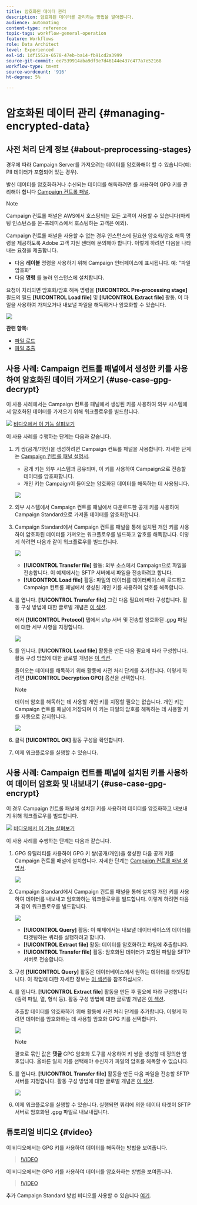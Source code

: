 ```yaml
---
title: 암호화된 데이터 관리
description: 암호화된 데이터를 관리하는 방법을 알아봅니다.
audience: automating
content-type: reference
topic-tags: workflow-general-operation
feature: Workflows
role: Data Architect
level: Experienced
exl-id: 1df1552a-6578-47eb-ba14-fb91cd2a3999
source-git-commit: ee7539914aba9df9e7d46144e437c477a7e52168
workflow-type: tm+mt
source-wordcount: '916'
ht-degree: 5%

---
```


# 암호화된 데이터 관리 {#managing-encrypted-data}

## 사전 처리 단계 정보 {#about-preprocessing-stages}

경우에 따라 Campaign Server를 가져오려는 데이터를 암호화해야 할 수 있습니다(예: PII 데이터가 포함되어 있는 경우).

발신 데이터를 암호화하거나 수신되는 데이터를 해독하려면 를 사용하여 GPG 키를 관리해야 합니다 [Campaign 컨트롤 패널](https://experienceleague.adobe.com/docs/control-panel/using/instances-settings/gpg-keys-management.html?lang=ko).

>[!NOTE]
>
>Campaign 컨트롤 패널은 AWS에서 호스팅되는 모든 고객이 사용할 수 있습니다(마케팅 인스턴스를 온-프레미스에서 호스팅하는 고객은 예외).

Campaign 컨트롤 패널을 사용할 수 없는 경우 인스턴스에 필요한 암호화/암호 해독 명령을 제공하도록 Adobe 고객 지원 센터에 문의해야 합니다. 이렇게 하려면 다음을 나타내는 요청을 제출합니다.

* 다음 **레이블** 명령을 사용하기 위해 Campaign 인터페이스에 표시됩니다. 예: &quot;파일 암호화&quot;
* 다음 **명령** 를 눌러 인스턴스에 설치합니다.

요청이 처리되면 암호화/암호 해독 명령을 **[!UICONTROL Pre-processing stage]** 필드의 필드 **[!UICONTROL Load file]** 및 **[!UICONTROL Extract file]** 활동. 이 파일을 사용하여 가져오거나 내보낼 파일을 해독하거나 암호화할 수 있습니다.

![](assets/preprocessing-encryption.png)

**관련 항목:**

* [파일 로드](../../automating/using/load-file.md)
* [파일 추출](../../automating/using/extract-file.md)

## 사용 사례: Campaign 컨트롤 패널에서 생성한 키를 사용하여 암호화된 데이터 가져오기 {#use-case-gpg-decrypt}

이 사용 사례에서는 Campaign 컨트롤 패널에서 생성된 키를 사용하여 외부 시스템에서 암호화된 데이터를 가져오기 위해 워크플로우를 빌드합니다.

![](assets/do-not-localize/how-to-video.png) [비디오에서 이 기능 살펴보기](#video)

이 사용 사례를 수행하는 단계는 다음과 같습니다.

1. 키 쌍(공개/개인)을 생성하려면 Campaign 컨트롤 패널을 사용합니다. 자세한 단계는 [Campaign 컨트롤 패널 설명서](https://experienceleague.adobe.com/docs/control-panel/using/instances-settings/gpg-keys-management.html#decrypting-data).

   * 공개 키는 외부 시스템과 공유되며, 이 키를 사용하여 Campaign으로 전송할 데이터를 암호화합니다.
   * 개인 키는 Campaign이 들어오는 암호화된 데이터를 해독하는 데 사용됩니다.

   ![](assets/gpg_generate.png)

1. 외부 시스템에서 Campaign 컨트롤 패널에서 다운로드한 공개 키를 사용하여 Campaign Standard으로 가져올 데이터를 암호화합니다.

1. Campaign Standard에서 Campaign 컨트롤 패널을 통해 설치된 개인 키를 사용하여 암호화된 데이터를 가져오는 워크플로우를 빌드하고 암호를 해독합니다. 이렇게 하려면 다음과 같이 워크플로우를 빌드합니다.

   ![](assets/gpg_workflow.png)

   * **[!UICONTROL Transfer file]** 활동: 외부 소스에서 Campaign으로 파일을 전송합니다. 이 예제에서는 SFTP 서버에서 파일을 전송하려고 합니다.
   * **[!UICONTROL Load file]** 활동: 파일의 데이터를 데이터베이스에 로드하고 Campaign 컨트롤 패널에서 생성된 개인 키를 사용하여 암호를 해독합니다.

1. 를 엽니다. **[!UICONTROL Transfer file]** 그런 다음 필요에 따라 구성합니다. 활동 구성 방법에 대한 글로벌 개념은 [이 섹션](../../automating/using/load-file.md).

   에서 **[!UICONTROL Protocol]** 탭에서 sftp 서버 및 전송할 암호화된 .gpg 파일에 대한 세부 사항을 지정합니다.

   ![](assets/gpg_transfer.png)

1. 를 엽니다. **[!UICONTROL Load file]** 활동을 만든 다음 필요에 따라 구성합니다. 활동 구성 방법에 대한 글로벌 개념은 [이 섹션](../../automating/using/load-file.md).

   들어오는 데이터를 해독하기 위해 활동에 사전 처리 단계를 추가합니다. 이렇게 하려면 **[!UICONTROL Decryption GPG]** 옵션을 선택합니다.

   >[!NOTE]
   >
   >데이터 암호를 해독하는 데 사용할 개인 키를 지정할 필요는 없습니다. 개인 키는 Campaign 컨트롤 패널에 저장되며 이 키는 파일의 암호를 해독하는 데 사용할 키를 자동으로 감지합니다.

   ![](assets/gpg_load.png)

1. 클릭 **[!UICONTROL OK]** 활동 구성을 확인합니다.

1. 이제 워크플로우를 실행할 수 있습니다.

## 사용 사례: Campaign 컨트롤 패널에 설치된 키를 사용하여 데이터 암호화 및 내보내기 {#use-case-gpg-encrypt}

이 경우 Campaign 컨트롤 패널에 설치된 키를 사용하여 데이터를 암호화하고 내보내기 위해 워크플로우를 빌드합니다.

![](assets/do-not-localize/how-to-video.png) [비디오에서 이 기능 살펴보기](#video)

이 사용 사례를 수행하는 단계는 다음과 같습니다.

1. GPG 유틸리티를 사용하여 GPG 키 쌍(공개/개인)을 생성한 다음 공개 키를 Campaign 컨트롤 패널에 설치합니다. 자세한 단계는 [Campaign 컨트롤 패널 설명서](https://experienceleague.adobe.com/docs/control-panel/using/instances-settings/gpg-keys-management.html#encrypting-data).

   ![](assets/gpg_install.png)

1. Campaign Standard에서 Campaign 컨트롤 패널을 통해 설치된 개인 키를 사용하여 데이터를 내보내고 암호화하는 워크플로우를 빌드합니다. 이렇게 하려면 다음과 같이 워크플로우를 빌드합니다.

   ![](assets/gpg-workflow-export.png)

   * **[!UICONTROL Query]** 활동: 이 예제에서는 내보낼 데이터베이스의 데이터를 타겟팅하는 쿼리를 실행하려고 합니다.
   * **[!UICONTROL Extract file]** 활동: 데이터를 암호화하고 파일에 추출합니다.
   * **[!UICONTROL Transfer file]** 활동: 암호화된 데이터가 포함된 파일을 SFTP 서버로 전송합니다.

1. 구성 **[!UICONTROL Query]** 활동은 데이터베이스에서 원하는 데이터를 타겟팅합니다. 이 작업에 대한 자세한 정보는 [이 섹션](../../automating/using/query.md)을 참조하십시오.

1. 를 엽니다. **[!UICONTROL Extract file]** 활동을 만든 후 필요에 따라 구성합니다(출력 파일, 열, 형식 등). 활동 구성 방법에 대한 글로벌 개념은 [이 섹션](../../automating/using/extract-file.md).

   추출할 데이터를 암호화하기 위해 활동에 사전 처리 단계를 추가합니다. 이렇게 하려면 데이터를 암호화하는 데 사용할 암호화 GPG 키를 선택합니다.

   ![](assets/gpg-extract-stage.png)

   >[!NOTE]
   >
   >괄호로 묶인 값은 **댓글** GPG 암호화 도구를 사용하여 키 쌍을 생성할 때 정의한 암호입니다. 올바른 일치 키를 선택해야 수신자가 파일의 암호를 해독할 수 없습니다.

1. 를 엽니다. **[!UICONTROL Transfer file]** 활동을 만든 다음 파일을 전송할 SFTP 서버를 지정합니다. 활동 구성 방법에 대한 글로벌 개념은 [이 섹션](../../automating/using/transfer-file.md).

   ![](assets/gpg-transfer-encrypt.png)

1. 이제 워크플로우를 실행할 수 있습니다. 실행되면 쿼리에 의한 데이터 타겟이 SFTP 서버로 암호화된 .gpg 파일로 내보내집니다.

## 튜토리얼 비디오 {#video}

이 비디오에서는 GPG 키를 사용하여 데이터를 해독하는 방법을 보여줍니다.

>[!VIDEO](https://video.tv.adobe.com/v/35753?quality=12)

이 비디오에서는 GPG 키를 사용하여 데이터를 암호화하는 방법을 보여줍니다.

>[!VIDEO](https://video.tv.adobe.com/v/36380?quality=12)

추가 Campaign Standard 방법 비디오를 사용할 수 있습니다 [여기](https://experienceleague.adobe.com/docs/campaign-standard-learn/tutorials/overview.html?lang=ko).
